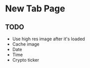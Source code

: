 # New Tab Page

## TODO
- Use high res image after it's loaded
- Cache image
- Date
- Time
- Crypto ticker